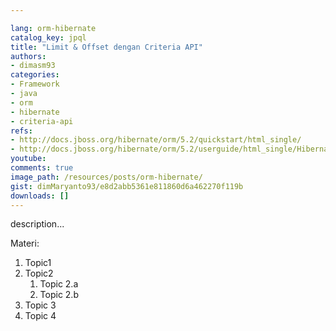 ```yaml
---

lang: orm-hibernate
catalog_key: jpql
title: "Limit & Offset dengan Criteria API"
authors:
- dimasm93
categories:
- Framework
- java
- orm
- hibernate
- criteria-api
refs: 
- http://docs.jboss.org/hibernate/orm/5.2/quickstart/html_single/
- http://docs.jboss.org/hibernate/orm/5.2/userguide/html_single/Hibernate_User_Guide.html
youtube: 
comments: true
image_path: /resources/posts/orm-hibernate/
gist: dimMaryanto93/e8d2abb5361e811860d6a462270f119b
downloads: []
---
```



description...

<!--more-->

Materi: 

1. Topic1
2. Topic2
    1. Topic 2.a
    2. Topic 2.b
3. Topic 3
4. Topic 4